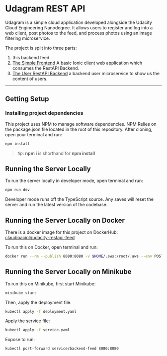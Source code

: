 # Udagram REST API

Udagram is a simple cloud application developed alongside the Udacity Cloud Engineering Nanodegree. It allows users to register and log into a web client, post photos to the feed, and process photos using an image filtering microservice.

The project is split into three parts:
1. this backend feed.
2. [The Simple Frontend](https://github.com/claudioacioli/udacity-frontend)
A basic Ionic client web application which consumes the RestAPI Backend. 
3. [The User RestAPI Backend](https://github.com/claudioacioli/udacity-restapi-user) a backend user microservice to show us the content of users.


***
## Getting Setup

### Installing project dependencies

This project uses NPM to manage software dependencies. NPM Relies on the package.json file located in the root of this repository. After cloning, open your terminal and run:
```bash
npm install
```
>_tip_: **npm i** is shorthand for **npm install**

## Running the Server Locally
To run the server locally in developer mode, open terminal and run:
```bash
npm run dev
```

Developer mode runs off the TypeScript source. Any saves will reset the server and run the latest version of the codebase. 


## Running the Server Locally on Docker

There is a docker image for this project on DockerHub:
[claudioacioli/udacity-restapi-feed](https://hub.docker.com/repository/docker/claudioacioli/udacity-restapi-feed)

To run this on Docker, open terminal and run:

```bash
docker run --rm --publish 8080:8080 -v $HOME/.aws:/root/.aws --env POSTGRESS_HOST=$POSTGRESS_HOST --env POSTGRESS_USERNAME=$POSTGRESS_USERNAME --env POSTGRESS_PASSWORD=$POSTGRESS_PASSWORD --env POSTGRESS_DB=$POSTGRESS_DB --env AWS_REGION=$AWS_REGION --env AWS_PROFILE=$AWS_PROFILE --env AWS_BUCKET=$AWS_BUCKET --env JWT_SECRET=$JWT_SECRET --name feed claudioacioli/udacity-restapi-feed
```


## Running the Server Locally on Minikube

To run this on Minikube, first start Minikube:

```bash
minikube start
```

Then, apply the deployment file:
```bash
kubectl apply -f deployment.yaml
```

Apply the service file:
```bash
kubectl apply -f service.yaml
```

Expose to run:
```bash
kubectl port-forward service/backend-feed 8080:8080
```
